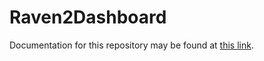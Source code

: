 # Raven2Dashboard

Documentation for this repository may be found at [this link](https://ravendocs.readthedocs.io/en/latest/).
